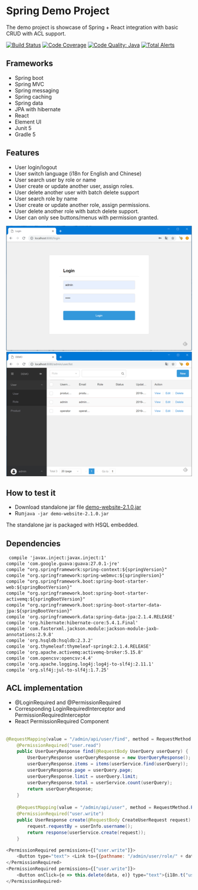 # Spring Demo Project

The demo project is showcase of Spring + React integration with basic CRUD with ACL support. 
 
[![Build Status](https://travis-ci.org/chifei/spring-demo-project.svg?branch=master)](https://travis-ci.com/chifei/spring-demo-project)
[![Code Coverage](https://codecov.io/gh/chifei/spring-demo-project/branch/master/graph/badge.svg)](https://codecov.io/gh/chifei/spring-demo-project)
[![Code Quality: Java](https://img.shields.io/lgtm/grade/java/g/chifei/spring-demo-project.svg?logo=lgtm&logoWidth=18)](https://lgtm.com/projects/g/chifei/spring-demo-project/context:java)
[![Total Alerts](https://img.shields.io/lgtm/alerts/g/chifei/spring-demo-project.svg?logo=lgtm&logoWidth=18)](https://lgtm.com/projects/g/chifei/spring-demo-project/alerts)


## Frameworks

- Spring boot
- Spring MVC
- Spring messaging
- Spring caching
- Spring data
- JPA with hibernate
- React
- Element UI 
- Junit 5
- Gradle 5

## Features

- User login/logout
- User switch language (i18n for English and Chinese)
- User search user by role or name
- User create or update another user, assign roles.
- User delete another user with batch delete support
- User search role by name
- User create or update another role, assign permissions.
- User delete another role with batch delete support.
- User can only see buttons/menus with permission granted.

<img src="doc/login.png"/>
<img src="doc/list.png"/>

## How to test it

- Download standalone jar file [demo-website-2.1.0.jar](https://github.com/chifei/spring-demo-project/releases/download/2.1.0/demo-website-2.1.0.jar)
- Run```java -jar demo-website-2.1.0.jar```

The standalone jar is packaged with HSQL embedded.

## Dependencies
```
 compile 'javax.inject:javax.inject:1'
compile 'com.google.guava:guava:27.0.1-jre'
compile "org.springframework:spring-context:${springVersion}"
compile "org.springframework:spring-webmvc:${springVersion}"
compile "org.springframework.boot:spring-boot-starter-web:${springBootVersion}"
compile "org.springframework.boot:spring-boot-starter-activemq:${springBootVersion}"
compile "org.springframework.boot:spring-boot-starter-data-jpa:${springBootVersion}"
compile 'org.springframework.data:spring-data-jpa:2.1.4.RELEASE'
compile 'org.hibernate:hibernate-core:5.4.1.Final'
compile 'com.fasterxml.jackson.module:jackson-module-jaxb-annotations:2.9.8'
compile 'org.hsqldb:hsqldb:2.3.2'
compile 'org.thymeleaf:thymeleaf-spring4:2.1.4.RELEASE'
compile 'org.apache.activemq:activemq-broker:5.15.8'
compile 'com.opencsv:opencsv:4.4'
compile 'org.apache.logging.log4j:log4j-to-slf4j:2.11.1'
compile 'org.slf4j:jul-to-slf4j:1.7.25'
```

## ACL implementation

- @LoginRequired and @PermissionRequired
- Corresponding LoginRequiredInterceptor and PermissionRequiredInterceptor
- React PermissionRequired Component

```java

@RequestMapping(value = "/admin/api/user/find", method = RequestMethod.PUT)
    @PermissionRequired("user.read")
    public UserQueryResponse find(@RequestBody UserQuery userQuery) {
        UserQueryResponse userQueryResponse = new UserQueryResponse();
        userQueryResponse.items = items(userService.find(userQuery));
        userQueryResponse.page = userQuery.page;
        userQueryResponse.limit = userQuery.limit;
        userQueryResponse.total = userService.count(userQuery);
        return userQueryResponse;
    }

    @RequestMapping(value = "/admin/api/user", method = RequestMethod.POST)
    @PermissionRequired("user.write")
    public UserResponse create(@RequestBody CreateUserRequest request) {
        request.requestBy = userInfo.username();
        return response(userService.create(request));
    }

```

```javascript
<PermissionRequired permissions={["user.write"]}>
    <Button type="text"> <Link to={{pathname: "/admin/user/role/" + data.id + "/update"}}>{i18n.t("user.update")}</Link> </Button>
</PermissionRequired>
<PermissionRequired permissions={["user.write"]}>
    <Button onClick={e => this.delete(data, e)} type="text">{i18n.t("user.delete")}</Button>
</PermissionRequired>
```




